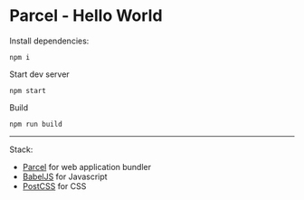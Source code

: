 # Parcel - Hello World

Install dependencies:
```
npm i
```

Start dev server
```
npm start
```

Build
```
npm run build
```

---

Stack:
  - [Parcel](https://parceljs.org/) for web application bundler
  - [BabelJS](http://babeljs.io/) for Javascript
  - [PostCSS](http://postcss.org/) for CSS
